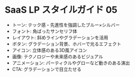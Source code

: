 # SaaS LP スタイルガイド 05

- トーン: テック感・先進性を強調したブルー×シルバー
- フォント: 角ばったサンセリフ体
- レイアウト: 斜めラインやグラデーションを活用
- ボタン: グラデーション背景、ホバーで光るエフェクト
- アイコン: 立体感のある3D風アイコン
- 画像: テクノロジーや未来感のあるビジュアル
- アニメーション: パーティクルやグローなど動きのある演出
- CTA: グラデーションで目立たせる 